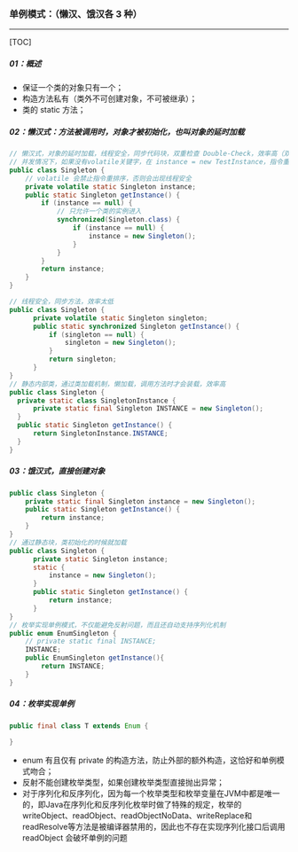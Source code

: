 ### 单例模式：（懒汉、饿汉各 3 种）

------

[TOC]

##### 01：概述

- 保证一个类的对象只有一个；
- 构造方法私有（类外不可创建对象，不可被继承）；
- 类的 static 方法；

##### 02：懒汉式：方法被调用时，对象才被初始化，也叫对象的延时加载

```java
// 懒汉式，对象的延时加载，线程安全，同步代码块，双重检查 Double-Check，效率高（双检锁）
// 并发情况下，如果没有volatile关键字，在 instance = new TestInstance，指令重排序出现问题
public class Singleton {
  	// volatile 会禁止指令重排序，否则会出现线程安全
    private volatile static Singleton instance;
    public static Singleton getInstance() { 
        if (instance == null) {
            // 只允许一个类的实例进入
            synchronized(Singleton.class) {
                if (instance == null) {
                    instance = new Singleton();
                }
            }
        }
        return instance;
    }
}

// 线程安全，同步方法，效率太低
public class Singleton {
      private volatile static Singleton singleton;
      public static synchronized Singleton getInstance() {
          if (singleton == null) {
              singleton = new Singleton();
          }
          return singleton;
      }
}
// 静态内部类，通过类加载机制，懒加载，调用方法时才会装载，效率高
public class Singleton {
  private static class SingletonInstance {
      private static final Singleton INSTANCE = new Singleton();
  }
  public static Singleton getInstance() {
      return SingletonInstance.INSTANCE;
  }
}
```

##### 03：饿汉式，直接创建对象

```java
public class Singleton {
    private static final Singleton instance = new Singleton();
    public static Singleton getInstance() {
        return instance;
    }
}
// 通过静态块，类初始化的时候就加载
public class Singleton {
      private static Singleton instance;
      static {
          instance = new Singleton();
      }
      public static Singleton getInstance() {
          return instance;
      }
}
// 枚举实现单例模式，不仅能避免反射问题，而且还自动支持序列化机制
public enum EnumSingleton {
  	// private static final INSTANCE;
    INSTANCE;
    public EnumSingleton getInstance(){
        return INSTANCE;
    }
}
```

##### 04：枚举实现单例

```Java
public final class T extends Enum {
	
}
```

- enum 有且仅有 private 的构造方法，防止外部的额外构造，这恰好和单例模式吻合；
- 反射不能创建枚举类型，如果创建枚举类型直接抛出异常；
- 对于序列化和反序列化，因为每一个枚举类型和枚举变量在JVM中都是唯一的，即Java在序列化和反序列化枚举时做了特殊的规定，枚举的writeObject、readObject、readObjectNoData、writeReplace和readResolve等方法是被编译器禁用的，因此也不存在实现序列化接口后调用 readObject 会破坏单例的问题                                                                                                                                                                                                                                                                                                                                                                                                                                                                                                                                                                                                                                                                                                                                                                                                                                                                                                                                                                                                                    